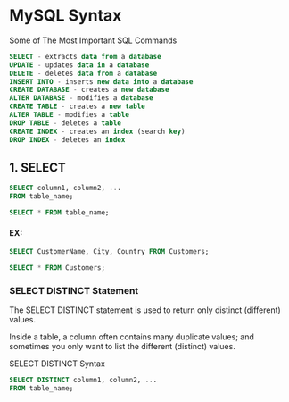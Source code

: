 # MySQL Syntax
Some of The Most Important SQL Commands
``` sql
SELECT - extracts data from a database
UPDATE - updates data in a database
DELETE - deletes data from a database
INSERT INTO - inserts new data into a database
CREATE DATABASE - creates a new database
ALTER DATABASE - modifies a database
CREATE TABLE - creates a new table
ALTER TABLE - modifies a table
DROP TABLE - deletes a table
CREATE INDEX - creates an index (search key)
DROP INDEX - deletes an index
```

## 1. SELECT
``` sql
SELECT column1, column2, ...
FROM table_name;
```
``` sql
SELECT * FROM table_name;
```
#### EX:
``` sql
SELECT CustomerName, City, Country FROM Customers;
```
``` sql
SELECT * FROM Customers;
```
### SELECT DISTINCT Statement
The SELECT DISTINCT statement is used to return only distinct (different) values.

Inside a table, a column often contains many duplicate values; and sometimes you only want to list the different (distinct) values.

SELECT DISTINCT Syntax
``` sql
SELECT DISTINCT column1, column2, ...
FROM table_name;
```
